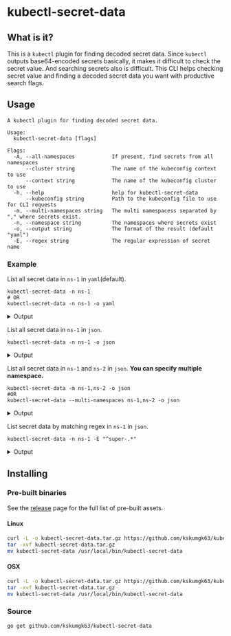 # kubectl-secret-data

## What is it?

This is a `kubectl` plugin for finding decoded secret data.
Since `kubectl` outputs base64-encoded secrets basically, it makes it difficult to check the secret value. And searching secrets also is difficult.
This CLI helps checking secret value and finding a decoded secret data you want with productive search flags.

## Usage

```
A kubectl plugin for finding decoded secret data.

Usage:
  kubectl-secret-data [flags]

Flags:
  -A, --all-namespaces            If present, find secrets from all namespaces
      --cluster string            The name of the kubeconfig context to use
      --context string            The name of the kubeconfig cluster to use
  -h, --help                      help for kubectl-secret-data
      --kubeconfig string         Path to the kubeconfig file to use for CLI requests
  -m, --multi-namespaces string   The multi namespacess separated by "," where secrets exist.
  -n, --namespace string          The namespaces where secrets exist
  -o, --output string             The format of the result (default "yaml")
  -E, --regex string              The regular expression of secret name
```

### Example

List all secret data in `ns-1` in `yaml`(default).

```shell
kubectl-secret-data -n ns-1
# OR
kubectl-secret-data -n ns-1 -o yaml
```

<details>
<summary>Output</summary>

```yaml
ns-1: # Namespace
  - private-data-a: # Secrete Name
      password: lkiugubau # Secret Data Key
      user: smith
  - private-data-b:
      password: hiahgeoawngleawngaw
      user: bob
  - super-private-data-a:
      password: hoge
      user: foo
  - super-private-data-b:
      password: fuga
      user: bar
```

</details>

List all secret data in `ns-1` in `json`.

```shell
kubectl-secret-data -n ns-1 -o json
```

<details>
<summary>Output</summary>

```json
{
  "ns-1": [
    {
      "private-data-a": {
        "password": "lkiugubau",
        "user": "smith"
      }
    },
    {
      "private-data-b": {
        "password": "hiahgeoawngleawngaw",
        "user": "bob"
      }
    },
    {
      "super-private-data-a": {
        "password": "hoge",
        "user": "foo"
      }
    },
    {
      "super-private-data-b": {
        "password": "fuga",
        "user": "bar"
      }
    }
  ]
}
```

</details>

List all secret data in `ns-1` and `ns-2` in `json`.
**You can specify multiple namespace.**

```shell
kubectl-secret-data -m ns-1,ns-2 -o json
#OR
kubectl-secret-data --multi-namespaces ns-1,ns-2 -o json
```

<details>
<summary>Output</summary>

```json
{
  "ns-1": [
    {
      "private-data-a": {
        "password": "lkiugubau",
        "user": "smith"
      }
    },
    {
      "private-data-b": {
        "password": "hiahgeoawngleawngaw",
        "user": "bob"
      }
    },
    {
      "super-private-data-a": {
        "password": "hoge",
        "user": "foo"
      }
    },
    {
      "super-private-data-b": {
        "password": "fuga",
        "user": "bar"
      }
    }
  ],
  "ns-2": [
    {
      "important-value-x": {
        "password": "abcd",
        "user": "sam"
      }
    },
    {
      "important-value-y": {
        "password": "xyz",
        "user": "alice"
      }
    }
  ]
}
```

</details>

List secret data by matching regex in `ns-1` in `json`.

```shell
kubectl-secret-data -n ns-1 -E "^super-.*"
```

<details>
<summary>Output</summary>

```json
{
  "ns-1": [
    {
      "super-private-data-a": {
        "password": "hoge",
        "user": "foo"
      }
    },
    {
      "super-private-data-b": {
        "password": "fuga",
        "user": "bar"
      }
    }
  ]
}
```

</details>

## Installing

### Pre-built binaries

See the [release](https://github.com/kskumgk63/kubectl-secret-data/releases) page for the full list of pre-built assets.

#### Linux

```bash
curl -L -o kubectl-secret-data.tar.gz https://github.com/kskumgk63/kubectl-secret-data/releases/download/v0.3.1/kubectl-secret-data_0.3.1_Linux_arm64.tar.gz
tar -xvf kubectl-secret-data.tar.gz
mv kubectl-secret-data /usr/local/bin/kubectl-secret-data
```

#### OSX

```bash
curl -L -o kubectl-secret-data.tar.gz https://github.com/kskumgk63/kubectl-secret-data/releases/download/v0.3.1/kubectl-secret-data_0.3.1_Darwin_arm64.tar.gz
tar -xvf kubectl-secret-data.tar.gz
mv kubectl-secret-data /usr/local/bin/kubectl-secret-data
```

### Source

```
go get github.com/kskumgk63/kubectl-secret-data
```
